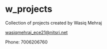 # w_projects
Collection of projects created by Wasiq Mehraj



wasiqmehraj_ece21@nitsri.net

Phone: 7006206760
